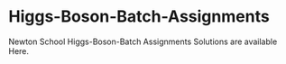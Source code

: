 # Higgs-Boson-Batch-Assignments
Newton School Higgs-Boson-Batch Assignments Solutions are available Here.
